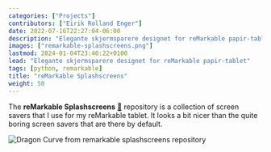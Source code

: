 ```yaml
---
categories: ["Projects"]
contributors: ["Eirik Rolland Enger"]
date: 2022-07-16T22:27:04-06:00
description: "Elegante skjermsparere designet for reMarkable papir-tablet"
images: ["remarkable-splashscreens.png"]
lastmod: 2024-01-04T23:40:22+0100
lead: "Elegante skjermsparere designet for reMarkable papir-tablet"
tags: [python, remarkable]
title: "reMarkable Splashscreens"
weight: 50
---
```


The **reMarkable Splashscreens**
[:link:](https://remarkable-splashscreens.flottflyt.com/) repository is a collection of
screen savers that I use for my reMarkable tablet. It looks a bit nicer than the quite
boring screen savers that are there by default.

![Dragon Curve from remarkable splashscreens
repository](https://raw.githubusercontent.com/engeir/remarkable-splashscreens/master/splashscreens/dragon_curve/sleeping.png
"Dragon Curve from remarkable splashscreens repository")
